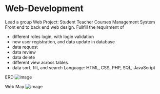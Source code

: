 # Web-Development
Lead a group Web Project: Student Teacher Courses Management System
Front end to back end web design. Fullfill the requirment of
- different roles login, with login validation
- new user registration, and data update in database
- data request
- data review
- data delete
- different view across tables
- data sort, filt, and search
Language: HTML, CSS, PHP, SQL, JavaScript

ERD
![image](https://user-images.githubusercontent.com/122508304/215948976-75a25132-73c4-4da5-b799-cf59b348d55c.png)

Web Map
![image](https://user-images.githubusercontent.com/122508304/215949251-f90099c4-95aa-44c0-a58c-5af8990fe923.png)
